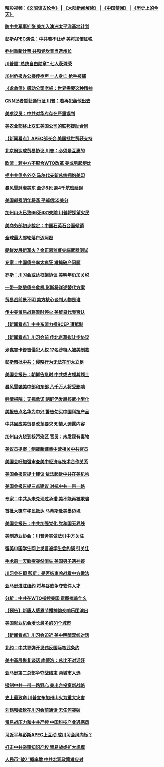#### 精彩视频：[《文昭谈古论今》](https://github.com/gfw-breaker/wenzhao/blob/master/README.md?t=11171531) | [《大陆新闻解读》](https://github.com/gfw-breaker/ntdtv-comedy/blob/master/README.md?t=11171531) | [《中国禁闻》](https://github.com/gfw-breaker/ntdtv-news/blob/master/README.md?t=11171531) | [《历史上的今天》](https://github.com/gfw-breaker/today-in-history/blob/master/README.md?t=11171531) 

#### [防中共军事扩张 美加入澳洲太平洋基地计划](../pages/nsc412/n10858258.md?t=11171531) 

#### [彭斯APEC演说：中共若不让步 美将加倍征税](../pages/nsc412/n10858071.md?t=11171531) 

#### [乔州重新计票 共和党坎普当选州长](../pages/nsc412/n10857784.md?t=11171531) 

#### [川普颁“总统自由勋章” 七人获殊荣](../pages/nsc412/n10857652.md?t=11171531) 

#### [加州侨报办公楼传枪声 一人身亡 枪手被捕](../pages/nsc412/n10857284.md?t=11171531) 

#### [《求救信》感动公司老板：世界需要这种精神](../pages/nsc412/n10857595.md?t=11171531) 

#### [CNN记者暂获通行证 川普：若再犯轰他出去](../pages/nsc412/n10857438.md?t=11171531) 

#### [美参议员：中共对华府存在严重误判](../pages/nsc412/n10857352.md?t=11171531) 

#### [美农业部终止双汇美国公司的联邦援助合同](../pages/nsc412/n10857177.md?t=11171531) 

#### [【新闻看点】APEC部长会 美国批世贸获支持](../pages/nsc412/n10857086.md?t=11171531) 

#### [北京盼达成贸易协议 川普：必须是互惠的](../pages/nsc412/n10857142.md?t=11171531) 

#### [欧盟：若中方不配合WTO改革 美或另起炉灶](../pages/nsc412/n10856866.md?t=11171531) 

#### [拒中共债务外交 马尔代夫新总统拥抱美印](../pages/nsc412/n10856998.md?t=11171531) 

#### [暴风雪肆虐美东 至少8死 逾4千航班延误](../pages/nsc412/n10856804.md?t=11171531) 

#### [美国邮费明年将涨 平邮信55美分](../pages/nsc412/n10855632.md?t=11171531) 

#### [加州山火已致66死631失踪 川普将探望灾民](../pages/nsc412/n10856213.md?t=11171531) 

#### [美商务部初步裁定：中国石英石台面倾销](../pages/nsc412/n10855128.md?t=11171531) 

#### [全球最大邮轮落户迈阿密](../pages/nsc412/n10855367.md?t=11171531) 

#### [朝鲜发展新军火？金正恩监督尖端武器测试](../pages/nsc412/n10855089.md?t=11171531) 

#### [专家：中国债务率太疯狂 难掩破产问题](../pages/nsc412/n10854958.md?t=11171531) 

#### [罗斯：川习会或达框架协议 美明年仍加关税](../pages/nsc412/n10854923.md?t=11171531) 

#### [一带一路酿债务危机 彭斯将详述替代方案](../pages/nsc412/n10854827.md?t=11171531) 

#### [贸易战前景不明 美方核心谈判人物是谁](../pages/nsc412/n10854405.md?t=11171531) 

#### [传中美贸易战将暂时停火 美贸易代表否认](../pages/nsc412/n10854807.md?t=11171531) 

#### [【新闻看点】中共东盟力推RCEP 遭抵制](../pages/nsc412/n10854549.md?t=11171531) 

#### [【新闻看点】川习会前 传北京草拟让步协议](../pages/nsc412/n10854649.md?t=11171531) 

#### [涉谋害卡舒吉侵犯人权 17名沙特人被美制裁](../pages/nsc412/n10854611.md?t=11171531) 

#### [彭斯暗批中共：侵略行为无法在印太立足](../pages/nsc412/n10853726.md?t=11171531) 

#### [美国会报告：朝鲜告急时 中共或占领其领土](../pages/nsc412/n10852870.md?t=11171531) 

#### [暴风雪袭美中部和东部 八千万人将受影响](../pages/nsc412/n10853082.md?t=11171531) 

#### [韩情报院：无视承诺 朝鲜仍发展核武小型化](../pages/nsc412/n10853349.md?t=11171531) 

#### [美报告点名华为中兴 警告勿买中国科技产品](../pages/nsc412/n10852143.md?t=11171531) 

#### [中共回应美贸易改革要求 知情人透露内容](../pages/nsc412/n10852470.md?t=11171531) 

#### [加州山火烧到核污染区 官员：未发现有毒物](../pages/nsc412/n10852387.md?t=11171531) 

#### [美议员提案：制裁新疆集中营相关中共官员](../pages/nsc412/n10852429.md?t=11171531) 

#### [美国会吁加强审查美中经济与技术合作关系](../pages/nsc412/n10852368.md?t=11171531) 

#### [美国会报告提十建议 依法起诉中共在美机构](../pages/nsc412/n10851671.md?t=11171531) 

#### [美国会报告提三点建议 对抗中共一带一路](../pages/nsc412/n10852252.md?t=11171531) 

#### [专家：中共从未兑现过承诺 美不能再被欺骗](../pages/nsc412/n10851988.md?t=11171531) 

#### [首批大篷车移民抵达 马蒂斯赴美墨边境](../pages/nsc412/n10851949.md?t=11171531) 

#### [美国会报告：中共加强党化 党和国无界线](../pages/nsc412/n10851682.md?t=11171531) 

#### [美制造业协会：川普务实做法引中方关注](../pages/nsc412/n10851022.md?t=11171531) 

#### [留美中国学生网上发言被学生会约谈 引关注](../pages/nsc412/n10850335.md?t=11171531) 

#### [手术前一天脑瘤突然消失 美国男子遇神迹](../pages/nsc412/n10850402.md?t=11171531) 

#### [川习会在即 彭斯：是否结束冷战看中方做法](../pages/nsc412/n10849918.md?t=11171531) 

#### [亚马逊进驻纽约 将与谷歌争夺软件人才](../pages/nsc412/n10850103.md?t=11171531) 

#### [分析：中共在WTO指控美国 意图掩盖什么](../pages/nsc412/n10849991.md?t=11171531) 

#### [【预告】新唐人感恩节播神韵交响乐团演出](../pages/nsc412/n10849459.md?t=11171531) 

#### [美国就业机会增长最多的31个城市](../pages/nsc412/n10849779.md?t=11171531) 

#### [【新闻看点】川习会迫近 美中明暗双线对话](../pages/nsc412/n10849537.md?t=11171531) 

#### [北约：中共导弹开发违反国际核武条约](../pages/nsc412/n10849551.md?t=11171531) 

#### [美中高层恢复谈话 库德洛：总比不对话好](../pages/nsc412/n10849556.md?t=11171531) 

#### [亚马逊第二总部争夺战结束 两城市入选](../pages/nsc412/n10849466.md?t=11171531) 

#### [遏制中共一带一路野心 美出台投资新战略](../pages/nsc412/n10849450.md?t=11171531) 

#### [史上最致命 川普宣布加州山火为重大灾害](../pages/nsc412/n10848539.md?t=11171531) 

#### [刘鹤和姆钦在川习会前通话 无任何突破](../pages/nsc412/n10848020.md?t=11171531) 

#### [贸易战压力和中共严控 中国科技产业遇寒风](../pages/nsc412/n10847923.md?t=11171531) 

#### [习近平与彭斯APEC上互动 成川习会风向标？](../pages/nsc412/n10847020.md?t=11171531) 

#### [打击中共盗窃知识产权 贸易战或扩大规模](../pages/nsc412/n10847555.md?t=11171531) 

#### [人民币“破7”概率增 中共宏观政策难应对](../pages/nsc412/n10847226.md?t=11171531) 

